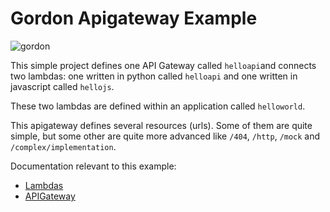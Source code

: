 Gordon Apigateway Example
===========================

![gordon](http://gordondoc.s3-website-eu-west-1.amazonaws.com/_static/examples/apigateway.svg)

This simple project defines one API Gateway called ``helloapi``and connects two
lambdas: one written in python called ``helloapi`` and one written in javascript
called ``hellojs``.

These two lambdas are defined within an application called ``helloworld``.

This apigateway defines several resources (urls). Some of them are quite simple, but some
other are quite more advanced like ``/404``, ``/http``, ``/mock`` and ``/complex/implementation``.

Documentation relevant to this example:
 * [Lambdas](http://gordondoc.s3-website-eu-west-1.amazonaws.com/lambdas.html)
 * [APIGateway](http://gordondoc.s3-website-eu-west-1.amazonaws.com/eventsources/apigateway.html)
